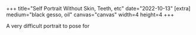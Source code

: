 +++
title="Self Portrait Without Skin, Teeth, etc"
date="2022-10-13"
[extra]
medium="black gesso, oil"
canvas="canvas"
width=4
height=4
+++

A very difficult portrait to pose for

